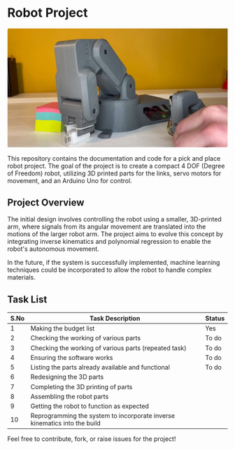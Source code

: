 # Robot Project

![Robot Image](https://github.com/TwistedMystery/Motorized-Camera-Operational-Robot/blob/main/Robot%201.jpg)

This repository contains the documentation and code for a pick and place robot project. The goal of the project is to create a compact 4 DOF (Degree of Freedom) robot, utilizing 3D printed parts for the links, servo motors for movement, and an Arduino Uno for control.

## Project Overview

The initial design involves controlling the robot using a smaller, 3D-printed arm, where signals from its angular movement are translated into the motions of the larger robot arm. The project aims to evolve this concept by integrating inverse kinematics and polynomial regression to enable the robot's autonomous movement.

In the future, if the system is successfully implemented, machine learning techniques could be incorporated to allow the robot to handle complex materials.

## Task List

| S.No | Task Description                                                      | Status |
|------|------------------------------------------------------------------------|--------|
| 1    | Making the budget list                                                 |  Yes   |
| 2    | Checking the working of various parts                                  |  To do |
| 3    | Checking the working of various parts (repeated task)                  |  To do |
| 4    | Ensuring the software works                                            |  To do |
| 5    | Listing the parts already available and functional                     |  To do |
| 6    | Redesigning the 3D parts                                               |        |
| 7    | Completing the 3D printing of parts                                    |        |
| 8    | Assembling the robot parts                                             |        |
| 9    | Getting the robot to function as expected                              |        |
| 10   | Reprogramming the system to incorporate inverse kinematics into the build |        |

Feel free to contribute, fork, or raise issues for the project!


